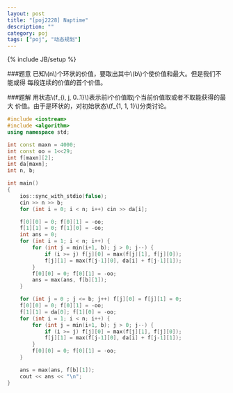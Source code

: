 ```yaml
---
layout: post
title: "[poj2228] Naptime"
description: ""
category: poj
tags: ["poj", "动态规划"]
---
```

{% include JB/setup %}

###题意
已知\\(n\\)个环状的价值，要取出其中\\(b\\)个使价值和最大。但是我们不能或得
每段连续的价值的首个价值。

###题解
用状态\\(f_{i, j, 0..1}\\)表示前i个价值取j个当前价值取或者不取能获得的最大
价值。由于是环状的，对初始状态\\(f_{1, 1, 1}\\)分类讨论。

```cpp
#include <iostream>
#include <algorithm>
using namespace std;

int const maxn = 4000;
int const oo = 1<<29;
int f[maxn][2];
int da[maxn];
int n, b;

int main()
{
	ios::sync_with_stdio(false);
	cin >> n >> b;
	for (int i = 0; i < n; i++) cin >> da[i];

	f[0][0] = 0; f[0][1] = -oo;
	f[1][1] = 0; f[1][0] = -oo;
	int ans = 0;
	for (int i = 1; i < n; i++) {
		for (int j = min(i+1, b); j > 0; j--) {
			if (i >= j) f[j][0] = max(f[j][1], f[j][0]);
			f[j][1] = max(f[j-1][0], da[i] + f[j-1][1]);
		}
		f[0][0] = 0; f[0][1] = -oo;
		ans = max(ans, f[b][1]);
	}

	for (int j = 0 ; j <= b; j++) f[j][0] = f[j][1] = 0;
	f[0][0] = 0; f[0][1] = -oo;
	f[1][1] = da[0]; f[1][0] = -oo;
	for (int i = 1; i < n; i++) {
		for (int j = min(i+1, b); j > 0; j--) {
			if (i >= j) f[j][0] = max(f[j][1], f[j][0]);
			f[j][1] = max(f[j-1][0], da[i] + f[j-1][1]);
		}
		f[0][0] = 0; f[0][1] = -oo;
	}

	ans = max(ans, f[b][1]);
	cout << ans << "\n";
}
```
